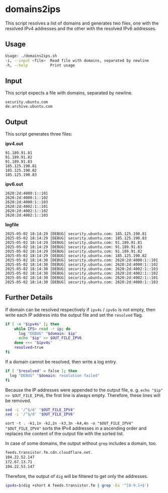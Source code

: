 # domains2ips

This script resolves a list of domains and generates two files, one with the resolved IPv4 addresses and the other with the resolved IPv6 addresses.

## Usage

```sh
Usage: ./domains2ips.sh
-i, --input <file>  Read file with domains, separated by newline
-h, --help          Print usage
```

## Input

This script expects a file with domains, separated by newline.

```
security.ubuntu.com
de.archive.ubuntu.com
```

## Output

This script generates three files:

**ipv4.out**
```
91.189.91.81
91.189.91.82
91.189.91.83
185.125.190.81
185.125.190.82
185.125.190.83
```
**ipv6.out**
```
2620:2d:4000:1::101
2620:2d:4000:1::102
2620:2d:4000:1::103
2620:2d:4002:1::101
2620:2d:4002:1::102
2620:2d:4002:1::103
```
**logfile**
```
2025-05-02 18:14:29 [DEBUG] security.ubuntu.com: 185.125.190.81
2025-05-02 18:14:29 [DEBUG] security.ubuntu.com: 185.125.190.83
2025-05-02 18:14:29 [DEBUG] security.ubuntu.com: 91.189.91.81
2025-05-02 18:14:29 [DEBUG] security.ubuntu.com: 91.189.91.83
2025-05-02 18:14:29 [DEBUG] security.ubuntu.com: 91.189.91.82
2025-05-02 18:14:29 [DEBUG] security.ubuntu.com: 185.125.190.82
2025-05-02 18:14:30 [DEBUG] security.ubuntu.com: 2620:2d:4000:1::101
2025-05-02 18:14:30 [DEBUG] security.ubuntu.com: 2620:2d:4000:1::102
2025-05-02 18:14:30 [DEBUG] security.ubuntu.com: 2620:2d:4002:1::103
2025-05-02 18:14:30 [DEBUG] security.ubuntu.com: 2620:2d:4002:1::102
2025-05-02 18:14:30 [DEBUG] security.ubuntu.com: 2620:2d:4002:1::101
2025-05-02 18:14:30 [DEBUG] security.ubuntu.com: 2620:2d:4000:1::103
```

## Further Details

If domain can be resolved respectively if `ipv4s` / `ipv6s` is not empty, then write each IP address into the output file and set the `resolved` flag.
```sh
if [ -n "$ipv4s" ]; then
    while IFS= read -r ip; do
      log "DEBUG" "$domain: $ip"
      echo "$ip" >> $OUT_FILE_IPV6
    done <<< "$ipv4s"
    resolved=true
fi
```
If a domain cannot be resolved, then write a log entry.
```sh
if [ "$resolved" = false ]; then
  log "DEBUG" "$domain: resolution failed"
fi
```

Because the IP addresses were appended to the output file, e. g. `echo "$ip" >> $OUT_FILE_IPV6`, the first line is always empty.
Therefore, these lines will be removed.

```sh
sed -i '/^$/d' "$OUT_FILE_IPV4"
sed -i '/^$/d' "$OUT_FILE_IPV6"
```

`sort -t . -k1,1n -k2,2n -k3,3n -k4,4n -o "$OUT_FILE_IPV4" "$OUT_FILE_IPV4"` sorts the IPv4 addresses in a ascending order and replaces the content of the output file with the sorted list.

In case of some domains, the output without `grep` includes a domain, too.

```sh
feeds.transistor.fm.cdn.cloudflare.net.
104.22.52.147
172.67.13.71
104.22.53.147
```

Therefore, the output of `dig` will be filtered to get only the addresses.

```sh
ipv4s=$(dig +short A feeds.transistor.fm | grep -Eo '^[0-9.]+$')
```
